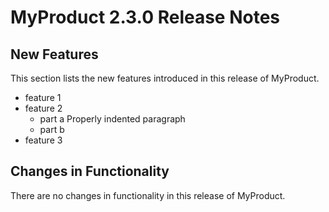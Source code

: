 # MyProduct 2.3.0 Release Notes

## New Features

This section lists the new features introduced in this release of MyProduct.

- feature 1
- feature 2
    - part a
	  Properly indented paragraph
	- part b
- feature 3

## Changes in Functionality

There are no changes in functionality in this release of MyProduct.
